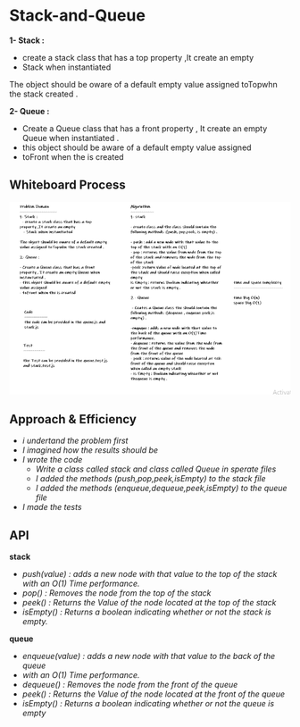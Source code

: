 # Stack-and-Queue

**1- Stack :**
  - create a stack class that has a top property ,It create an empty 
   - Stack when instantiated

The object should be oware of a default empty value assigned toTopwhn the stack created .

**2- Queue :** 

- Create a Queue class that has a front property , It create an empty Queue when instantiated .
- this object should be aware of a default empty value assigned 
- toFront when the is created

## Whiteboard Process
![stack-and-queue](../images/stack-and-queue.PNG)

## Approach & Efficiency
* *i undertand the problem first*
* *I imagined how the results should be*
* *I wrote the code*
   * *Write a class called stack and class called Queue in sperate files*
   * *I added the methods (push,pop,peek,isEmpty) to the stack file*
   * *I added the methods (enqueue,dequeue,peek,isEmpty) to the queue file*
* *I made the tests*

## API

**stack**

* *push(value) : adds a new node with that value to the top of the stack with an O(1) Time performance.*
* *pop() : Removes the node from the top of the stack*
* *peek() : Returns the Value of the node located at the top of the stack*
* *isEmpty() : Returns a boolean indicating whether or not the stack is empty.*

**queue**

* *enqueue(value) : adds a new node with that value to the back of the queue*
* *with an O(1) Time performance.*
* *dequeue() : Removes the node from the front of the queue*
* *peek() : Returns the Value of the node located at the front of the queue*
* *isEmpty() : Returns a boolean indicating whether or not the queue is empty*

